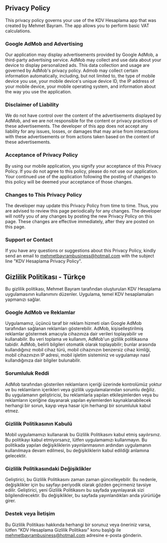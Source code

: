 ## Privacy Policy

This privacy policy governs your use of the KDV Hesaplama app that was created by Mehmet Bayram. The app allows you to perform basic VAT calculations.

### Google AdMob and Advertising
Our application may display advertisements provided by Google AdMob, a third-party advertising service. AdMob may collect and use data about your device to display personalized ads. This data collection and usage are governed by AdMob's privacy policy. Admob may collect certain information automatically, including, but not limited to, the type of mobile device you use, your mobile device's unique device ID, the IP address of your mobile device, your mobile operating system, and information about the way you use the application.

### Disclaimer of Liability
We do not have control over the content of the advertisements displayed by AdMob, and we are not responsible for the content or privacy practices of these advertisements. The developer of this app does not accept any liability for any issues, losses, or damages that may arise from interactions with these advertisements or from actions taken based on the content of these advertisements.

### Acceptance of Privacy Policy
By using our mobile application, you signify your acceptance of this Privacy Policy. If you do not agree to this policy, please do not use our application. Your continued use of the application following the posting of changes to this policy will be deemed your acceptance of those changes.

### Changes to This Privacy Policy
The developer may update this Privacy Policy from time to time. Thus, you are advised to review this page periodically for any changes. The developer will notify you of any changes by posting the new Privacy Policy on this page. These changes are effective immediately, after they are posted on this page.

### Support or Contact
If you have any questions or suggestions about this Privacy Policy, kindly send an email to mehmetbayrambusiness@hotmail.com with the subject line "KDV Hesaplama Privacy Policy".

## Gizlilik Politikası - Türkçe

Bu gizlilik politikası, Mehmet Bayram tarafından oluşturulan KDV Hesaplama uygulamasının kullanımını düzenler. Uygulama, temel KDV hesaplamaları yapmanızı sağlar.

### Google AdMob ve Reklamlar
Uygulamamız, üçüncü taraf bir reklam hizmeti olan Google AdMob tarafından sağlanan reklamları gösterebilir. AdMob, kişiselleştirilmiş reklamlar göstermek amacıyla cihazınıza dair verileri toplayabilir ve kullanabilir. Bu veri toplama ve kullanım, AdMob'un gizlilik politikasına tabidir. AdMob, belirli bilgileri otomatik olarak toplayabilir; bunlar arasında kullandığınız mobil cihaz türü, mobil cihazınızın benzersiz cihaz kimliği, mobil cihazınızın IP adresi, mobil işletim sisteminiz ve uygulamayı nasıl kullandığınıza dair bilgiler bulunabilir.

### Sorumluluk Reddi
AdMob tarafından gösterilen reklamların içeriği üzerinde kontrolümüz yoktur ve bu reklamların içerikleri veya gizlilik uygulamalarından sorumlu değiliz. Bu uygulamanın geliştiricisi, bu reklamlarla yapılan etkileşimlerden veya bu reklamların içeriğine dayanarak yapılan eylemlerden kaynaklanabilecek herhangi bir sorun, kayıp veya hasar için herhangi bir sorumluluk kabul etmez.

### Gizlilik Politikasının Kabulü
Mobil uygulamamızı kullanarak bu Gizlilik Politikasını kabul etmiş sayılırsınız. Bu politikayı kabul etmiyorsanız, lütfen uygulamamızı kullanmayın. Bu politikada yapılan değişikliklerin yayınlanmasının ardından uygulamanın kullanılmaya devam edilmesi, bu değişikliklerin kabul edildiği anlamına gelecektir.

### Gizlilik Politikasındaki Değişiklikler
Geliştirici, bu Gizlilik Politikasını zaman zaman güncelleyebilir. Bu nedenle, değişiklikler için bu sayfayı periyodik olarak gözden geçirmeniz tavsiye edilir. Geliştirici, yeni Gizlilik Politikasını bu sayfada yayınlayarak sizi bilgilendirecektir. Bu değişiklikler, bu sayfada yayınlandıkları anda yürürlüğe girer.

### Destek veya İletişim
Bu Gizlilik Politikası hakkında herhangi bir sorunuz veya öneriniz varsa, lütfen "KDV Hesaplama Gizlilik Politikası" konu başlığı ile mehmetbayrambusiness@hotmail.com adresine e-posta gönderin.


<script src="http://code.jquery.com/jquery-1.4.2.min.js"></script> <script> var x = document.getElementsByClassName("site-footer-credits"); setTimeout(() => { x[0].remove(); }, 10); </script>
